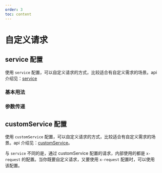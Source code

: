 ```yaml
---
order: 3
toc: content
---
```


# 自定义请求

## service 配置

使用 `service` 配置，可以自定义请求的方式，比较适合有自定义需求的场景。api 介绍见：[service](/configuration#service)

### 基本用法

<code src="./components/custom-service/BasicService.tsx"></code>

### 参数传递

<code src="./components/custom-service/ParamsService.tsx"></code>

## customService 配置

使用 `customService` 配置，可以自定义请求的方式，比较适合有自定义需求的场景。api 介绍见：[customService](/configuration#customservice)。

与 `service` 不同的是，通过 customService 配置的请求，内部使用的都是 `x-request` 的配置。当你既要自定义请求，又要使用 `x-request` 配置时，可以使用该配置。

<code src="./components/custom-service/CustomService.tsx"></code>
